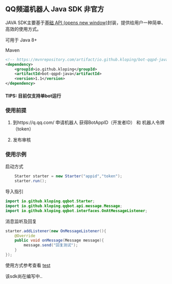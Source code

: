 ## QQ频道机器人 Java SDK 非官方

JAVA SDK主要基于[基础 API (opens new window)](https://bot.q.qq.com/wiki/develop/api/)封装，提供给用户一种简单、高效的使用方式。

可用于 Java 8+

Maven

```xml
<!-- https://mvnrepository.com/artifact/io.github.kloping/bot-qqpd-java -->
<dependency>
    <groupId>io.github.kloping</groupId>
    <artifactId>bot-qqpd-java</artifactId>
    <version>1.1</version>
</dependency>
```

#### TIPS: 目前仅支持单bot运行

### 使用前提

1. 到https://q.qq.com/ 申请机器人 获得BotAppID（开发者ID） 和 机器人令牌（token）

2. 发布审核

### 使用示例

启动方式

```java 
    Starter starter = new Starter("appid","token");
    starter.run();
```

导入指引

```java
import io.github.kloping.qqbot.Starter;
import io.github.kloping.qqbot.api.message.Message;
import io.github.kloping.qqbot.interfaces.OnAtMessageListener;
```

消息监听及回复

```java
starter.addListener(new OnMessageListener(){
    @Override
    public void onMessage(Message message){
        message.send("回复测试");
    }
});
```

使用方式参考查看 [test](https://github.com/Kloping/qqpd-bot-java/tree/master/src/test/java)

该sdk尚在编写中..
